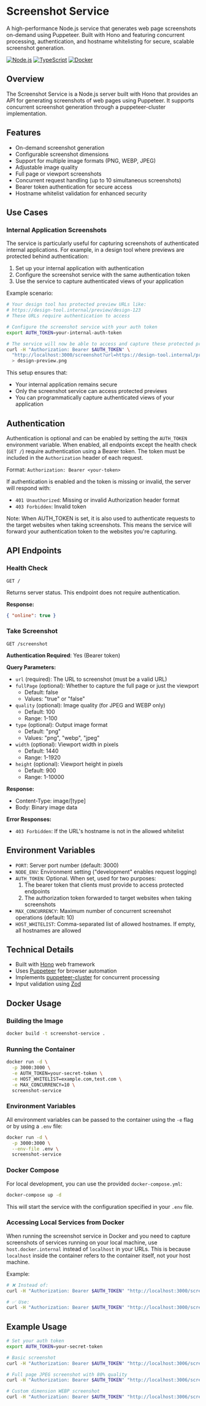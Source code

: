 # Screenshot Service

A high-performance Node.js service that generates web page screenshots on-demand using Puppeteer. Built with Hono and featuring concurrent processing, authentication, and hostname whitelisting for secure, scalable screenshot generation.

[![Node.js](https://img.shields.io/badge/Node.js-43853D?style=flat&logo=node.js&logoColor=white)](https://nodejs.org/)
[![TypeScript](https://img.shields.io/badge/TypeScript-007ACC?style=flat&logo=typescript&logoColor=white)](https://www.typescriptlang.org/)
[![Docker](https://img.shields.io/badge/Docker-2496ED?style=flat&logo=docker&logoColor=white)](https://www.docker.com/)

## Overview

The Screenshot Service is a Node.js server built with Hono that provides an API for generating screenshots of web pages using Puppeteer. It supports concurrent screenshot generation through a puppeteer-cluster implementation.

## Features

- On-demand screenshot generation
- Configurable screenshot dimensions
- Support for multiple image formats (PNG, WEBP, JPEG)
- Adjustable image quality
- Full page or viewport screenshots
- Concurrent request handling (up to 10 simultaneous screenshots)
- Bearer token authentication for secure access
- Hostname whitelist validation for enhanced security

## Use Cases

### Internal Application Screenshots
The service is particularly useful for capturing screenshots of authenticated internal applications. For example, in a design tool where previews are protected behind authentication:

1. Set up your internal application with authentication
2. Configure the screenshot service with the same authentication token
3. Use the service to capture authenticated views of your application

Example scenario:
```bash
# Your design tool has protected preview URLs like:
# https://design-tool.internal/preview/design-123
# These URLs require authentication to access

# Configure the screenshot service with your auth token
export AUTH_TOKEN=your-internal-auth-token

# The service will now be able to access and capture these protected previews
curl -H "Authorization: Bearer $AUTH_TOKEN" \
  "http://localhost:3000/screenshot?url=https://design-tool.internal/preview/design-123" \
  > design-preview.png
```

This setup ensures that:
- Your internal application remains secure
- Only the screenshot service can access protected previews
- You can programmatically capture authenticated views of your application

## Authentication

Authentication is optional and can be enabled by setting the `AUTH_TOKEN` environment variable. When enabled, all endpoints except the health check (`GET /`) require authentication using a Bearer token. The token must be included in the `Authorization` header of each request.

Format: `Authorization: Bearer <your-token>`

If authentication is enabled and the token is missing or invalid, the server will respond with:
- `401 Unauthorized`: Missing or invalid Authorization header format
- `403 Forbidden`: Invalid token

Note: When AUTH_TOKEN is set, it is also used to authenticate requests to the target websites when taking screenshots. This means the service will forward your authentication token to the websites you're capturing.

## API Endpoints

### Health Check
```
GET /
```
Returns server status. This endpoint does not require authentication.

**Response:**
```json
{ "online": true }
```

### Take Screenshot
```
GET /screenshot
```

**Authentication Required**: Yes (Bearer token)

**Query Parameters:**

- `url` (required): The URL to screenshot (must be a valid URL)
- `fullPage` (optional): Whether to capture the full page or just the viewport
  - Default: false
  - Values: "true" or "false"
- `quality` (optional): Image quality (for JPEG and WEBP only)
  - Default: 100
  - Range: 1-100
- `type` (optional): Output image format
  - Default: "png"
  - Values: "png", "webp", "jpeg"
- `width` (optional): Viewport width in pixels
  - Default: 1440
  - Range: 1-1920
- `height` (optional): Viewport height in pixels
  - Default: 900
  - Range: 1-10000

**Response:**
- Content-Type: image/[type]
- Body: Binary image data

**Error Responses:**
- `403 Forbidden`: If the URL's hostname is not in the allowed whitelist

## Environment Variables

- `PORT`: Server port number (default: 3000)
- `NODE_ENV`: Environment setting ("development" enables request logging)
- `AUTH_TOKEN`: Optional. When set, used for two purposes:
  1. The bearer token that clients must provide to access protected endpoints
  2. The authorization token forwarded to target websites when taking screenshots
- `MAX_CONCURRENCY`: Maximum number of concurrent screenshot operations (default: 10)
- `HOST_WHITELIST`: Comma-separated list of allowed hostnames. If empty, all hostnames are allowed

## Technical Details

- Built with [Hono](https://hono.dev/) web framework
- Uses [Puppeteer](https://pptr.dev/) for browser automation
- Implements [puppeteer-cluster](https://github.com/thomasdondorf/puppeteer-cluster) for concurrent processing
- Input validation using [Zod](https://zod.dev/)

## Docker Usage

### Building the Image

```bash
docker build -t screenshot-service .
```

### Running the Container

```bash
docker run -d \
  -p 3000:3000 \
  -e AUTH_TOKEN=your-secret-token \
  -e HOST_WHITELIST=example.com,test.com \
  -e MAX_CONCURRENCY=10 \
  screenshot-service
```

### Environment Variables

All environment variables can be passed to the container using the `-e` flag or by using a `.env` file:

```bash
docker run -d \
  -p 3000:3000 \
  --env-file .env \
  screenshot-service
```

### Docker Compose

For local development, you can use the provided `docker-compose.yml`:

```bash
docker-compose up -d
```

This will start the service with the configuration specified in your `.env` file.

### Accessing Local Services from Docker

When running the screenshot service in Docker and you need to capture screenshots of services running on your local machine, use `host.docker.internal` instead of `localhost` in your URLs. This is because `localhost` inside the container refers to the container itself, not your host machine.

Example:
```bash
# ❌ Instead of:
curl -H "Authorization: Bearer $AUTH_TOKEN" "http://localhost:3000/screenshot?url=http://localhost:3001/my-app"

# ✅ Use:
curl -H "Authorization: Bearer $AUTH_TOKEN" "http://localhost:3000/screenshot?url=http://host.docker.internal:3001/my-app"
```

## Example Usage

```bash
# Set your auth token
export AUTH_TOKEN=your-secret-token

# Basic screenshot
curl -H "Authorization: Bearer $AUTH_TOKEN" "http://localhost:3006/screenshot?url=https://example.com" > screenshot.png

# Full page JPEG screenshot with 80% quality
curl -H "Authorization: Bearer $AUTH_TOKEN" "http://localhost:3006/screenshot?url=https://example.com&fullPage=true&type=jpeg&quality=80" > screenshot.jpg

# Custom dimension WEBP screenshot
curl -H "Authorization: Bearer $AUTH_TOKEN" "http://localhost:3006/screenshot?url=https://example.com&width=1024&height=768&type=webp" > screenshot.webp
```